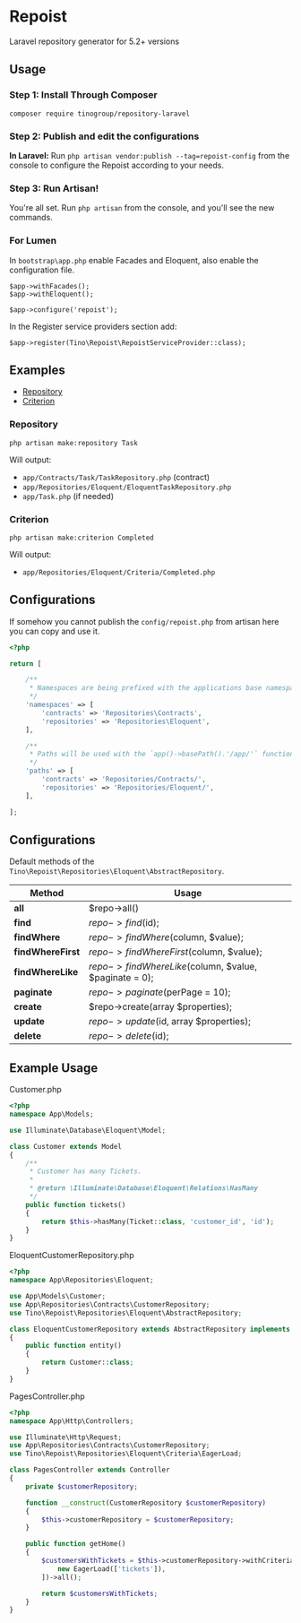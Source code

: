 # Repoist

Laravel repository generator for 5.2+ versions

## Usage

### Step 1: Install Through Composer

```
composer require tinogroup/repository-laravel
```

### Step 2: Publish and edit the configurations

**In Laravel:** Run `php artisan vendor:publish --tag=repoist-config` from the console to configure the Repoist according to your needs.

### Step 3: Run Artisan!

You're all set. Run `php artisan` from the console, and you'll see the new commands.

### For Lumen

In `bootstrap\app.php` enable Facades and Eloquent, also enable the configuration file.

```
$app->withFacades();
$app->withEloquent();

$app->configure('repoist');
```

In the Register service providers section add:

```
$app->register(Tino\Repoist\RepoistServiceProvider::class);
```

## Examples

- [Repository](#repository)
- [Criterion](#criterion)

### Repository

```
php artisan make:repository Task
```

Will output:

- `app/Contracts/Task/TaskRepository.php` (contract)
- `app/Repositories/Eloquent/EloquentTaskRepository.php`
- `app/Task.php` (if needed)

### Criterion

```
php artisan make:criterion Completed
```

Will output:

- `app/Repositories/Eloquent/Criteria/Completed.php`

## Configurations

If somehow you cannot publish the `config/repoist.php` from artisan here you can copy and use it.

```php
<?php

return [

	/**
	 * Namespaces are being prefixed with the applications base namespace.
	 */
	'namespaces' => [
	    'contracts' => 'Repositories\Contracts',
	    'repositories' => 'Repositories\Eloquent',
	],

	/**
	 * Paths will be used with the `app()->basePath().'/app/'` function to reach app directory.
	 */
	'paths' => [
	    'contracts' => 'Repositories/Contracts/',
	    'repositories' => 'Repositories/Eloquent/',
	],

];
```

## Configurations

Default methods of the `Tino\Repoist\Repositories\Eloquent\AbstractRepository`.

| Method                | Usage
| --------------------- | ----------------------------------------------------------
| **all**               | $repo->all()
| **find**            	| $repo->find($id);
| **findWhere**         | $repo->findWhere($column, $value);
| **findWhereFirst**    | $repo->findWhereFirst($column, $value);
| **findWhereLike**     | $repo->findWhereLike($column, $value, $paginate = 0);
| **paginate**          | $repo->paginate($perPage = 10);
| **create**            | $repo->create(array $properties);
| **update**            | $repo->update($id, array $properties);
| **delete**            | $repo->delete($id);

## Example Usage

Customer.php
```php
<?php
namespace App\Models;

use Illuminate\Database\Eloquent\Model;

class Customer extends Model
{
    /**
     * Customer has many Tickets.
     *
     * @return \Illuminate\Database\Eloquent\Relations\HasMany
     */
    public function tickets()
    {
    	return $this->hasMany(Ticket::class, 'customer_id', 'id');
    }
}
```
EloquentCustomerRepository.php
```php
<?php
namespace App\Repositories\Eloquent;

use App\Models\Customer;
use App\Repositories\Contracts\CustomerRepository;
use Tino\Repoist\Repositories\Eloquent\AbstractRepository;

class EloquentCustomerRepository extends AbstractRepository implements CustomerRepository
{
    public function entity()
    {
        return Customer::class;
    }
}
```
PagesController.php
```php
<?php
namespace App\Http\Controllers;

use Illuminate\Http\Request;
use App\Repositories\Contracts\CustomerRepository;
use Tino\Repoist\Repositories\Eloquent\Criteria\EagerLoad;

class PagesController extends Controller
{
	private $customerRepository;

	function __construct(CustomerRepository $customerRepository)
	{
		$this->customerRepository = $customerRepository;
	}

    public function getHome()
    {
        $customersWithTickets = $this->customerRepository->withCriteria([
        	new EagerLoad(['tickets']),
        ])->all();

        return $customersWithTickets;
    }
}
```
